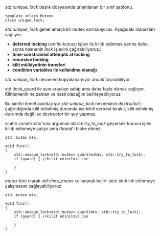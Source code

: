 
_std::unique_lock_ <mutex> başlık dosyasında tanımlanan bir sınıf şablonu.
```
template <class Mutex>
class unique_lock;
```


_std::unique_lock_ genel amaçlı bir mutex sarmalayıcısı. Aşağıdaki olanakları sağlıyor:

+ **deferred locking** (sınıfın kurucu işlevi ile kilidi edinmek yerine daha sonra nesnenin _lock_ işlevini çağırabiliyoruz.)
+ **time-constrained attempts at locking**
+ **recursive locking**
+ **kilit mülkiyetinin transferi**
+ **condition variables ile kullanılma olanağı**

_std::unique_lock_ nesneleri kopyalanamıyor ancak taşınabiliyor.
  
 std::lock_guard ile aynı arayüze sahip ama daha fazla olanak sağlıyor. Kilitlemenin ne zaman ve nasıl olacağını belirleyebiliyoruz
  
Bu sınıfın temel avantajı şu:
_std::unique_lock_ nesnesinin _destructor_'ı çağrıldığında kilit edinilmiş durumda ise kilidi serbest bırakır, kilit edinilmiş durumda değil ise _destructor_ bir şey yapmaz.
 
sınıfın _constructor_'una argüman olarak _try_to_lock_ geçersek kurucu işlev kilidi edinmeye çalışır ama _thread_'i bloke etmez.

```
std::mutex mtx;

void func()
{
    std::unique_lock<std::mutex> guard(mutex, std::try_to_lock);
    if (guard) { //kilit edinilmis ise

    }
}

```
  
_mutex_ türü olarak _std::time_mutex_ kullanarak belirli süre bir kilidi edinmeye çalışmasını sağlayabiliyoruz:

```
std::mutex mtx;

void func()
{
    std::unique_lock<std::mutex> guard(mtx, std::try_to_lock);
    if (guard) { //kilit edinilmis ise

    }
}
```
